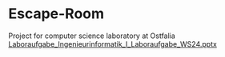 # Escape-Room
 Project for computer science laboratory at Ostfalia
[Laboraufgabe_Ingenieurinformatik_I_Laboraufgabe_WS24.pptx](https://github.com/user-attachments/files/17686545/Laboraufgabe_Ingenieurinformatik_I_Laboraufgabe_WS24.pptx)

